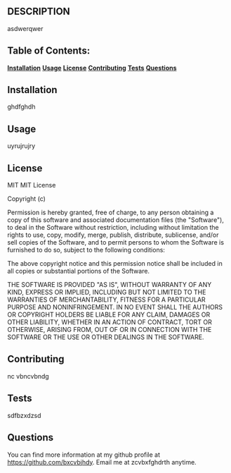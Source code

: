 
## DESCRIPTION
asdwerqwer

## Table of Contents:

**[Installation](#installation)**
**[Usage](#usage)**
**[License](#license)**
**[Contributing](#contributing)**
**[Tests](#tests)**
**[Questions](#questions)**

## Installation
ghdfghdh

## Usage
uyrujrujry

## License
MIT
MIT License

Copyright (c) 

Permission is hereby granted, free of charge, to any person obtaining a copy
of this software and associated documentation files (the "Software"), to deal
in the Software without restriction, including without limitation the rights
to use, copy, modify, merge, publish, distribute, sublicense, and/or sell
copies of the Software, and to permit persons to whom the Software is
furnished to do so, subject to the following conditions:

The above copyright notice and this permission notice shall be included in all
copies or substantial portions of the Software.

THE SOFTWARE IS PROVIDED "AS IS", WITHOUT WARRANTY OF ANY KIND, EXPRESS OR
IMPLIED, INCLUDING BUT NOT LIMITED TO THE WARRANTIES OF MERCHANTABILITY,
FITNESS FOR A PARTICULAR PURPOSE AND NONINFRINGEMENT. IN NO EVENT SHALL THE
AUTHORS OR COPYRIGHT HOLDERS BE LIABLE FOR ANY CLAIM, DAMAGES OR OTHER
LIABILITY, WHETHER IN AN ACTION OF CONTRACT, TORT OR OTHERWISE, ARISING FROM,
OUT OF OR IN CONNECTION WITH THE SOFTWARE OR THE USE OR OTHER DEALINGS IN THE
SOFTWARE.

## Contributing
 nc vbncvbndg

## Tests
sdfbzxdzsd

## Questions
You can find more information at my github profile at https://github.com/bxcvbjhdy.
Email me at zcvbxfghdrth anytime.
